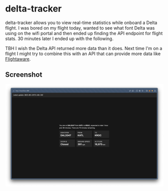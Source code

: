 # delta-tracker

delta-tracker allows you to view real-time statistics while onboard a Delta flight. I was bored on my flight today, wanted to see what font Delta was using on the wifi portal and then ended up finding the API endpoint for flight stats. 30 minutes later I ended up with the following.

TBH I wish the Delta API returned more data than it does. Next time I'm on a flight I might try to combine this with an API that can provide more data like [Flightaware](https://flightaware.com).

## Screenshot

![Screenshot](./screenshot.png)
